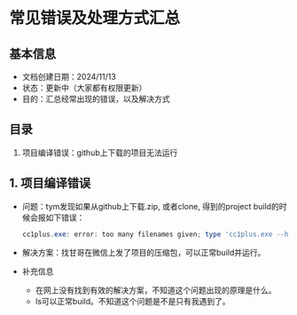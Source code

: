 # 常见错误及处理方式汇总

## 基本信息

- 文档创建日期：2024/11/13
- 状态：更新中（大家都有权限更新）
- 目的：汇总经常出现的错误，以及解决方式

## 目录

1. 项目编译错误：github上下载的项目无法运行

## 1. 项目编译错误

- 问题：tym发现如果从github上下载.zip, 或者clone, 得到的project build的时候会报如下错误：

    ```powershell
    cc1plus.exe: error: too many filenames given; type 'cc1plus.exe --help' 
    ```

- 解决方案：找甘哥在微信上发了项目的压缩包，可以正常build并运行。

- 补充信息
  - 在网上没有找到有效的解决方案，不知道这个问题出现的原理是什么。
  - ls可以正常build。不知道这个问题是不是只有我遇到了。
